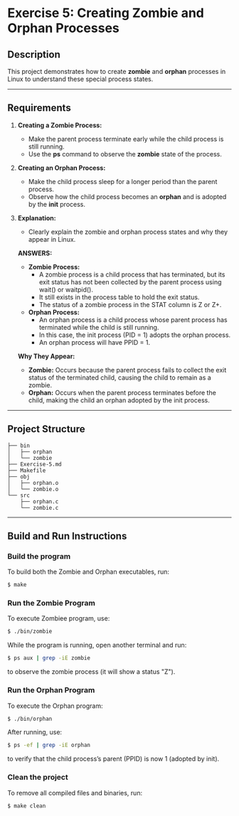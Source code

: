 # Exercise 5: Creating Zombie and Orphan Processes

## Description
This project demonstrates how to create **zombie** and **orphan** processes in Linux to understand these special process states.

---

## Requirements
1. **Creating a Zombie Process:**
   - Make the parent process terminate early while the child process is still running.
   - Use the **ps** command to observe the **zombie** state of the process.

2. **Creating an Orphan Process:**
   - Make the child process sleep for a longer period than the parent process.
   - Observe how the child process becomes an **orphan** and is adopted by the **init** process.

3. **Explanation:**
   - Clearly explain the zombie and orphan process states and why they appear in Linux.

   **ANSWERS:**
   - **Zombie Process:**
      + A zombie process is a child process that has terminated, but its exit status has not been collected by the parent process using wait() or waitpid().
      + It still exists in the process table to hold the exit status.
      + The status of a zombie process in the STAT column is Z or Z+.
   - **Orphan Process:**
      + An orphan process is a child process whose parent process has terminated while the child is still running.
      + In this case, the init process (PID = 1) adopts the orphan process.
      + An orphan process will have PPID = 1.

   **Why They Appear:**
     - **Zombie:** Occurs because the parent process fails to collect the exit status of the terminated child, causing the    child to remain as a zombie.
     - **Orphan:** Occurs when the parent process terminates before the child, making the child an orphan adopted by the init process.

---

## Project Structure
```
├── bin
│   ├── orphan
│   └── zombie
├── Exercise-5.md
├── Makefile
├── obj
│   ├── orphan.o
│   └── zombie.o
└── src
    ├── orphan.c
    └── zombie.c

```

---

## Build and Run Instructions

### Build the program
To build both the Zombie and Orphan executables, run:
```bash
$ make
```

### Run the Zombie Program
To execute Zombiee program, use:
```bash
$ ./bin/zombie
```
While the program is running, open another terminal and run:
```bash
$ ps aux | grep -iE zombie
```
to observe the zombie process (it will show a status "Z").

### Run the Orphan Program
To execute the Orphan program:
```bash
$ ./bin/orphan
```
After running, use:
```bash
$ ps -ef | grep -iE orphan
```
to verify that the child process’s parent (PPID) is now 1 (adopted by init).

### Clean the project
To remove all compiled files and binaries, run:
```bash
$ make clean
```
